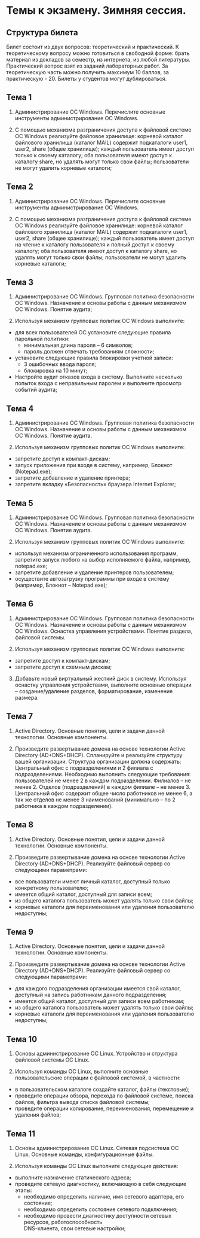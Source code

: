 # Темы к экзамену. Зимняя сессия.

## Структура билета

Билет состоит из двух вопросов: теоретический и практический. К теоретическому вопросу можно готовиться в свободной форме: брать материал из докладов за семестр, из интернета, из любой литературы. Практический вопрос взят из заданий лабораторных работ. За теоретическую часть можно получить максимум 10 баллов, за практическую - 20. Билеты у студентов могут дублироваться. 

## Тема 1

1. Администрирование ОС Windows. Перечислите основные инструменты администрирование ОС Windows.

2. С помощью механизма разграничения доступа к файловой системе ОС Windows реализуйте файловое хранилище:
корневой каталог файлового хранилища (каталог MAIL) содержит подкаталоги user1, user2, share (общее хранилище);
каждый пользователь имеет доступ только к своему каталогу;
оба пользователя имеют доступ к каталогу share, но удалять могут только свои файлы;
пользователи не могут удалить корневые каталоги;

## Тема 2

1. Администрирование ОС Windows. Перечислите основные инструменты администрирование ОС Windows.

2.  С помощью механизма разграничения доступа к файловой системе ОС Windows реализуйте файловое хранилище:
корневой каталог файлового хранилища (каталог MAIL) содержит подкаталоги user1, user2, share (общее хранилище);
каждый пользователь имеет доступ на чтение к каталогу пользователя и полный доступ к своему каталогу; 
оба пользователя имеют доступ к каталогу share, но удалять могут только свои файлы;
пользователи не могут удалить корневые каталоги;

## Тема 3

1. Администрирование ОС Windows. Групповая политика безопасности ОС Windows. Назначение и основы работы с данным механизмом ОС Windows. Понятие аудита;

2. Используя механизм групповых политик ОС Windows выполните:
- для всех пользователей ОС установите следующие правила парольной политики:
    - минимальная длина пароля – 6 символов;
    - пароль должен отвечать требованиям сложности;
- установите следующие правила блокировки учетной записи:
    - 3 ошибочных ввода пароля;
    - блокировка на 10 минут;
- Настройте аудит отказов входа в систему. Выполните несколько попыток входа с неправильным паролем и выполните просмотр событий аудита;

## Тема 4

1. Администрирование ОС Windows. Групповая политика безопасности ОС Windows. Назначение и основы работы с данным механизмом ОС Windows. Понятие аудита.

2. Используя механизм групповых политик ОС Windows выполните:
- запретите доступ к компакт-дискам;
- запуск приложения при входе в систему, например, Блокнот (Notepad.exe);  
- запретите добавление и удаление принтера;
- запретите вкладку «Безопасность» браузера Internet Explorer;

## Тема 5

1. Администрирование ОС Windows. Групповая политика безопасности ОС Windows. Назначение и основы работы с данным механизмом ОС Windows. Понятие аудита.

2. Используя механизм групповых политик ОС Windows выполните:
- используя механизм ограниченного использования программ, запретите запуск любого на выбор исполняемого файла, например, notepad.exe;
- запретите добавление и удаление принтеров пользователем;
- осуществите автозагрузку программы при входе в систему (например, Блокнот – Notepad.exe);

## Тема 6

1. Администрирование ОС Windows. Групповая политика безопасности ОС Windows. Назначение и основы работы с данным механизмом ОС Windows. Оснастка управления устройствами. Понятие раздела, файловой системы.

2. Используя механизм групповых политик ОС Windows выполните:
- запретите доступ к компакт-дискам;
- запретите доступ к схемным дискам;

3. Добавьте новый виртуальный жесткий диск в систему. Используя оснастку управления устройствами, выполните основные операции – создание/удаление разделов, форматирование, изменение размера.

## Тема 7

1. Active Directory. Основные понятия, цели и задачи данной технологии. Основные компоненты.

2. Произведите развертывание домена на основе технологии Active Directory (AD+DNS+DHCP). Спланируйте и реализуйте структуру вашей организации. 
Структура организации должна содержать: Центральный офис с подразделениями  и 2 филиала с подразделениями.
Необходимо выполнить следующие требования: пользователей не менее 2 в каждом подразделении. Филиалов – не менее 2. Отделов (подразделений) в каждом филиале – не менее 3. Центральный офис содержит общее число работников не менее 6, а так же отделов не менее 3 наименований (минимально – по 2 работника в каждом подразделении).

## Тема 8

1. Active Directory. Основные понятия, цели и задачи данной технологии. Основные компоненты.

2. Произведите развертывание домена на основе технологии Active Directory (AD+DNS+DHCP). Реализуйте файловый сервер со следующими параметрами:
-  все пользователи имеют личный каталог, доступный только конкретному пользователю;
- имеется общий каталог, доступный для записи всем;
- из общего каталога пользователь может удалять только свои файлы;
- корневые каталоги для переименования или удаления пользователю недоступны;

## Тема 9

1. Active Directory. Основные понятия, цели и задачи данной технологии. Основные компоненты.

2. Произведите развертывание домена на основе технологии Active Directory (AD+DNS+DHCP). Реализуйте файловый сервер со следующими параметрами:
- для каждого подразделения организации имеется свой каталог, доступный на запись работникам данного подразделения;
- имеется общий каталог, доступный для записи всем работникам;
- из общего каталога пользователь может удалять только свои файлы;
- корневые каталоги для переименования или удаления пользователю недоступны;

## Тема 10

1. Основы администрирование ОС Linux. Устройство и структура файловой системы ОС Linux. 

2. Используя команды ОС Linux, выполните основные пользовательские операции с файловой системой, в частности:
- в пользовательском каталоге создайте каталог, файлы (текстовые);
- проведите операции обзора, перехода по файловой системе, поиска файлов, фильтра вывода списка файловой системы;
- проведите операции копирование, переименования, перемещение и удаления файлов;

## Тема 11
1. Основы администрирование ОС Linux. Сетевая подсистема ОС Linux. Основные команды, конфигурационные файлы.

2. Используя команды ОС Linux выполните следующие действия:
-  выполните назначение статического адреса;
- проведите сетевую диагностику, включающую в себя следующие этапы:
    - необходимо определить наличие, имя сетевого адаптера, его состояние;
    - необходимо определить состояние сетевого подключения;
    - необходимо провести диагностику доступности сетевых ресурсов, работоспособность    
      DNS-клиента, свои сетевые настройки;